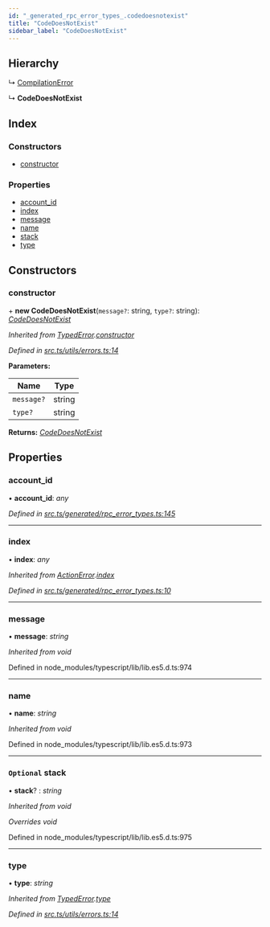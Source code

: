 ```yaml
---
id: "_generated_rpc_error_types_.codedoesnotexist"
title: "CodeDoesNotExist"
sidebar_label: "CodeDoesNotExist"
---
```


## Hierarchy

  ↳ [CompilationError](_generated_rpc_error_types_.compilationerror.md)

  ↳ **CodeDoesNotExist**

## Index

### Constructors

* [constructor](_generated_rpc_error_types_.codedoesnotexist.md#constructor)

### Properties

* [account_id](_generated_rpc_error_types_.codedoesnotexist.md#account_id)
* [index](_generated_rpc_error_types_.codedoesnotexist.md#index)
* [message](_generated_rpc_error_types_.codedoesnotexist.md#message)
* [name](_generated_rpc_error_types_.codedoesnotexist.md#name)
* [stack](_generated_rpc_error_types_.codedoesnotexist.md#optional-stack)
* [type](_generated_rpc_error_types_.codedoesnotexist.md#type)

## Constructors

###  constructor

\+ **new CodeDoesNotExist**(`message?`: string, `type?`: string): *[CodeDoesNotExist](_generated_rpc_error_types_.codedoesnotexist.md)*

*Inherited from [TypedError](_utils_errors_.typederror.md).[constructor](_utils_errors_.typederror.md#constructor)*

*Defined in [src.ts/utils/errors.ts:14](https://github.com/nearprotocol/nearlib/blob/36a8ddc/src.ts/utils/errors.ts#L14)*

**Parameters:**

Name | Type |
------ | ------ |
`message?` | string |
`type?` | string |

**Returns:** *[CodeDoesNotExist](_generated_rpc_error_types_.codedoesnotexist.md)*

## Properties

###  account_id

• **account_id**: *any*

*Defined in [src.ts/generated/rpc_error_types.ts:145](https://github.com/nearprotocol/nearlib/blob/36a8ddc/src.ts/generated/rpc_error_types.ts#L145)*

___

###  index

• **index**: *any*

*Inherited from [ActionError](_generated_rpc_error_types_.actionerror.md).[index](_generated_rpc_error_types_.actionerror.md#index)*

*Defined in [src.ts/generated/rpc_error_types.ts:10](https://github.com/nearprotocol/nearlib/blob/36a8ddc/src.ts/generated/rpc_error_types.ts#L10)*

___

###  message

• **message**: *string*

*Inherited from void*

Defined in node_modules/typescript/lib/lib.es5.d.ts:974

___

###  name

• **name**: *string*

*Inherited from void*

Defined in node_modules/typescript/lib/lib.es5.d.ts:973

___

### `Optional` stack

• **stack**? : *string*

*Inherited from void*

*Overrides void*

Defined in node_modules/typescript/lib/lib.es5.d.ts:975

___

###  type

• **type**: *string*

*Inherited from [TypedError](_utils_errors_.typederror.md).[type](_utils_errors_.typederror.md#type)*

*Defined in [src.ts/utils/errors.ts:14](https://github.com/nearprotocol/nearlib/blob/36a8ddc/src.ts/utils/errors.ts#L14)*

